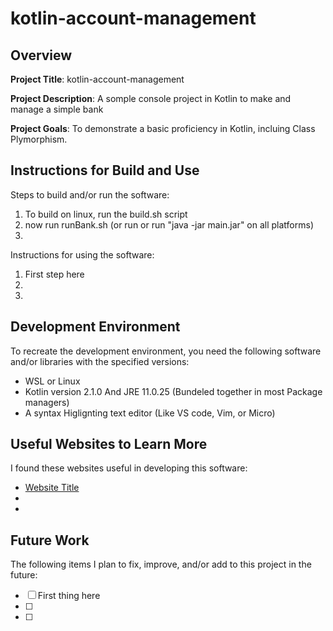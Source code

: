 # kotlin-account-management


## Overview

**Project Title**: kotlin-account-management

**Project Description**:  A somple console project in Kotlin to make and manage a simple bank

**Project Goals**: To demonstrate a basic proficiency in Kotlin, incluing Class Plymorphism. 

## Instructions for Build and Use

Steps to build and/or run the software:

1. To build on linux, run the build.sh script  
2. now run runBank.sh (or run or run "java -jar main.jar" on all platforms)
3.

Instructions for using the software:

1. First step here
2.
3.

## Development Environment 

To recreate the development environment, you need the following software and/or libraries with the specified versions:

* WSL or Linux
* Kotlin version 2.1.0 And JRE 11.0.25 (Bundeled together in most Package managers)
* A syntax Higlignting text editor (Like VS code, Vim, or Micro)

## Useful Websites to Learn More

I found these websites useful in developing this software:

* [Website Title](Link)
*
*

## Future Work

The following items I plan to fix, improve, and/or add to this project in the future:

* [ ] First thing here
* [ ]
* [ ]
